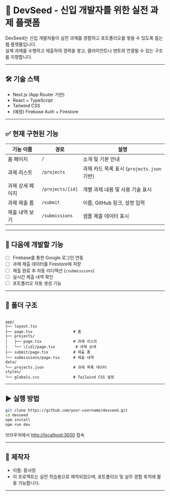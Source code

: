 
# 🌱 DevSeed - 신입 개발자를 위한 실전 과제 플랫폼

DevSeed는 신입 개발자들이 실전 과제를 경험하고 포트폴리오를 쌓을 수 있도록 돕는 웹 플랫폼입니다.  
실제 과제를 수행하고 제출하여 경력을 쌓고, 클라이언트나 멘토와 연결될 수 있는 구조를 지향합니다.

---

## 🛠 기술 스택

- Next.js (App Router 기반)
- React + TypeScript
- Tailwind CSS
- (예정) Firebase Auth + Firestore

---

## ✅ 현재 구현된 기능

| 기능 이름       | 경로                    | 설명                                  |
|----------------|-------------------------|---------------------------------------|
| 홈 페이지       | `/`                     | 소개 및 기본 안내                     |
| 과제 리스트     | `/projects`             | 과제 카드 목록 표시 (`projects.json` 기반) |
| 과제 상세 페이지 | `/projects/[id]`        | 개별 과제 내용 및 사용 기술 표시      |
| 과제 제출 폼    | `/submit`               | 이름, GitHub 링크, 설명 입력          |
| 제출 내역 보기  | `/submissions`          | 샘플 제출 데이터 표시                 |

---

## 🔮 다음에 개발할 기능

- [ ] Firebase를 통한 Google 로그인 연동
- [ ] 과제 제출 데이터를 Firestore에 저장
- [ ] 제출 완료 후 자동 리디렉션 (`/submissions`)
- [ ] 실시간 제출 내역 확인
- [ ] 포트폴리오 자동 생성 기능

---

## 📂 폴더 구조

```

app/
├── layout.tsx
├── page.tsx                  # 홈
├── projects/
│   ├── page.tsx              # 과제 리스트
│   └── \[id]/page.tsx         # 과제 상세
├── submit/page.tsx           # 제출 폼
└── submissions/page.tsx      # 제출 내역
data/
└── projects.json             # 과제 목록 데이터
styles/
└── globals.css               # Tailwind CSS 설정

````

---

## ▶ 실행 방법

```bash
git clone https://github.com/your-username/devseed.git
cd devseed
npm install
npm run dev
````

브라우저에서 [http://localhost:3000](http://localhost:3000) 접속

---

## 👤 제작자

* 이름: 황서정
* 이 프로젝트는 실전 학습용으로 제작되었으며, 포트폴리오 및 실무 경험 축적에 활용 가능합니다.

---
